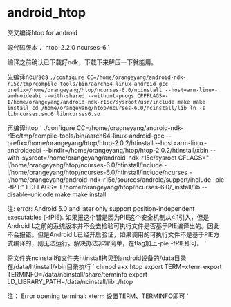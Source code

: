 # android_htop
交叉编译htop for android

源代码版本：
htop-2.2.0
ncurses-6.1

编译之前确认已下载好ndk，下载下来解压一下就能用。

先编译ncurses
`
./configure CC=/home/orangeyang/android-ndk-r15c/tmp/compile-tools/bin/aarch64-linux-android-gcc --prefix=/home/orangeyang/htop/ncurses-6.0/ncinstall --host=arm-linux-androideabi --with-shared --without-progs CPPFLAGS=-I/home/orangeyang/android-ndk-r15c/sysroot/usr/include
make
make install
cd /home/orangeyang/htop/ncurses-6.0/ncinstall/lib
ln -s libncurses.so.6 libncurses6.so
`

再编译htop
`
./configure CC=/home/oragneyang/android-ndk-r15c/tmp/compile-tools/bin/aarch64-linux-android-gcc --prefix=/home/orangeyang/htop/htop-2.0.2/htinstall --host=arm-linux-androideabi --bindir=/home/orangeyang/htop/htop-2.0.2/htinstall/xbin --with-sysroot=/home/orangeyang/android-ndk-r15c/sysroot CFLAGS="-I/home/orangeyang/htop/ncurses-6.0/htinstall/include -I/home/orangeyang/htop/ncurses-6.0/htinstall/include/ncurses -I/home/orangeyang/android-ndk-r15c/sources/android/support/include -pie -fPIE" LDFLAGS=-L/home/orangeyang/htop/ncurses-6.0/_install/lib --disable-unicode
make
make install

注: error: Android 5.0 and later only support position-independent executables (-fPIE).
如果报这个错是因为PIE这个安全机制从4.1引入，但是Android L之前的系统版本并不会去检验可执行文件是否基于PIE编译出的。因此不会报错。但是Android L已经开启验证，如果调用的可执行文件不是基于PIE方式编译的，则无法运行。解决办法非常简单，在flag加上-pie -fPIE即可。
`

将文件夹ncinstall和文件夹htinstall拷贝到android设备的/data目录
在/data/htinstall/xbin目录执行
`
chmod a+x htop
export TERM=xterm
export TERMINFO=/data/ncinstall/share/terminfo
export LD_LIBRARY_PATH=/data/ncinstall/lib
./htop

注：
Error opening terminal: xterm
设置TERM、TERMINFO即可
`
